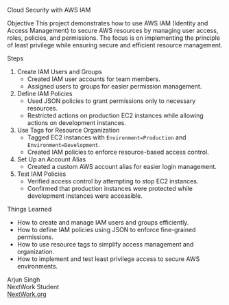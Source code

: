 Cloud Security with AWS IAM

Objective
This project demonstrates how to use AWS IAM (Identity and Access Management) to secure AWS resources by managing user access, roles, policies, and permissions. The focus is on implementing the principle of least privilege while ensuring secure and efficient resource management.

Steps
1. Create IAM Users and Groups
   - Created IAM user accounts for team members.
   - Assigned users to groups for easier permission management.
2. Define IAM Policies
   - Used JSON policies to grant permissions only to necessary resources.
   - Restricted actions on production EC2 instances while allowing actions on development instances.
3. Use Tags for Resource Organization
   - Tagged EC2 instances with `Environment=Production` and `Environment=Development`.
   - Created IAM policies to enforce resource-based access control.
4. Set Up an Account Alias
   - Created a custom AWS account alias for easier login management.
5. Test IAM Policies
   - Verified access control by attempting to stop EC2 instances.
   - Confirmed that production instances were protected while development instances were accessible.

Things Learned
- How to create and manage IAM users and groups efficiently.
- How to define IAM policies using JSON to enforce fine-grained permissions.
- How to use resource tags to simplify access management and organization.
- How to implement and test least privilege access to secure AWS environments.


Arjun Singh  
NextWork Student  
[NextWork.org](https://nextwork.org)
